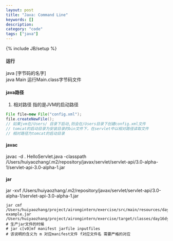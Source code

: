 ```yaml
--- 
layout: post 
title: "Java: Command Line" 
keywords: [] 
description: 
category: "code" 
tags: ["java"] 
--- 
```

{% include JB/setup %}


#### 运行
java [字节码的名字] <br />
java Main   运行Main.class字节码文件

#### java路径
1. 相对路径 指的是JVM的启动路径
```java
File file=new File("config.xml");
file.createNewFile();
// 如果jvm在/Users/ 目录下启动,则会在/Users目录下创建config.xml文件
// tomcat的启动目录为安装目录的bin文件下，在servlet中以相对路径读取文件
// 相对路径为tomcat的启动目录
```

#### javac

javac -d . HelloServlet.java -classpath /Users/huiyaozhang/.m2/repository/javax/servlet/servlet-api/3.0-alpha-1/servlet-api-3.0-alpha-1.jar

#### jar
jar -xvf /Users/huiyaozhang/.m2/repository/javax/servlet/servlet-api/3.0-alpha-1/servlet-api-3.0-alpha-1.jar

```shell
jar cmf /Users/huiyaozhang/project/airongintern/exercise/src/main/resources/day16dynamicProxy/tool/MANIFEST.MF example.jar /Users/huiyaozhang/project/airongintern/exercise/target/classes/day16dynamicProxy/tool/LoadedAgent.class
# 生产jar文件的时候
# jar c[v0]mf manifest jarfile inputfiles
# 该说明的含义为 m 对应manifest文件 f对应文件名 需要严格的对应
```
